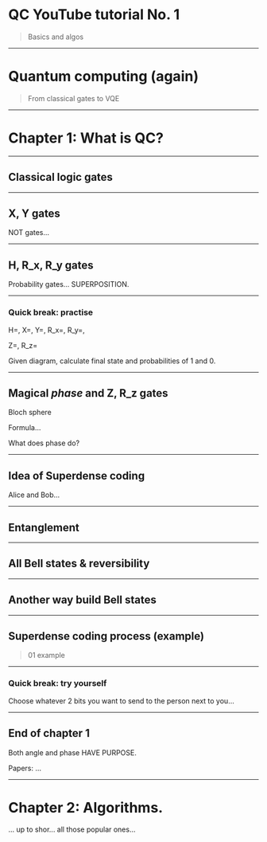 # QC YouTube tutorial No. 1

> Basics and algos

---

# Quantum computing (again)

> From classical gates to VQE

---

# Chapter 1: What is QC?

---

## Classical logic gates

---

## X, Y gates

NOT gates...

---

## H, R_x, R_y gates

Probability gates... SUPERPOSITION.

---

### Quick break: practise

H=, X=, Y=, R_x=, R_y=,

Z=, R_z=

Given diagram, calculate final state and probabilities of 1 and 0.

---

## Magical _phase_ and Z, R_z gates

Bloch sphere

Formula...

What does phase do?

---

## Idea of Superdense coding

Alice and Bob...

---

## Entanglement

---

## All Bell states & reversibility

---

## Another way build Bell states

---

## Superdense coding process (example)

> 01 example

---

### Quick break: try yourself

Choose whatever 2 bits you want to send to the person next to you...

---

## End of chapter 1

Both angle and phase HAVE PURPOSE.

Papers: ...

---

# Chapter 2: Algorithms.

...
up to shor... all those popular ones...
